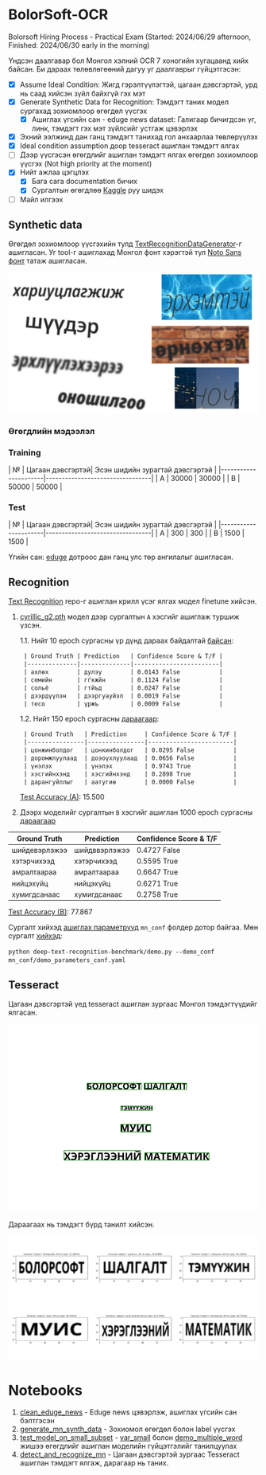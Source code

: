 # BolorSoft-OCR
Bolorsoft Hiring Process - Practical Exam (Started: 2024/06/29 afternoon, Finished: 2024/06/30 early in the morning)

Үндсэн даалгавар бол Монгол хэлний OCR 7 хоногийн хугацаанд хийх байсан. Би дараах төлөвлөгөөний дагуу уг даалгаврыг гүйцэтгэсэн:
- [x] Assume Ideal Condition: Жигд гэрэлтүүлэгтэй, цагаан дэвсгэртэй, урд нь саад хийсэн зүйл байхгүй гэх мэт
- [x] Generate Synthetic Data for Recognition: Тэмдэгт таних модел сургахад зохиомлоор өгөгдөл үүсгэх
    - [x] Ашиглах үгсийн сан - eduge news dataset: Галигаар бичигдсэн үг, линк, тэмдэгт гэх мэт зүйлсийг устгаж цэвэрлэх
- [x] Эхний ээлжинд дан ганц тэмдэгт танихад гол анхаарлаа төвлөрүүлэх
- [x] Ideal condition assumption доор tesseract ашиглан тэмдэгт ялгах
- [ ] Дээр үүсгэсэн өгөгдлийг ашиглан тэмдэгт ялгах өгөгдөл зохиомлоор үүсгэх (Not high priority at the moment)
- [x] Нийт ажлаа цэгцлэх
    - [x] Бага сага documentation бичих
    - [x] Сургалтын өгөгдлөө [Kaggle](https://www.kaggle.com/datasets/temuujinerdene/lmbd-mn-data) руу шидэх
- [ ] Майл илгээх

## Synthetic data
Өгөгдөл зохиомлоор үүсгэхийн тулд [TextRecognitionDataGenerator](https://github.com/Belval/TextRecognitionDataGenerator)-г ашигласан. Уг tool-г ашиглахад Монгол фонт хэрэгтэй тул [Noto Sans фонт](https://fonts.google.com/noto/specimen/Noto+Sans?noto.query=mongolian&noto.lang=mn_Cyrl&noto.script=Cyrl) татаж ашигласан.

![Alt text](./trivial/data_ex.png)

### Өгөгдлийн мэдээлэл
### Training
| № | Цагаан дэвсгэртэй| Эсэн шидийн зурагтай дэвсгэртэй |
|----------------------|---------------------------------|
| A | 30000            | 30000                           |
| B | 50000            | 50000                           |

### Test
| № | Цагаан дэвсгэртэй| Эсэн шидийн зурагтай дэвсгэртэй |
|----------------------|---------------------------------|
| A | 300              | 300                             |
| B | 1500             | 1500                            |

Үгийн сан: [eduge](https://github.com/tugstugi/mongolian-nlp/blob/master/datasets/eduge.csv.gz) дотроос дан ганц улс төр ангилалыг ашигласан.

## Recognition
[Text Recognition](deep-text-recognition-benchmark) repo-г ашиглан крилл үсэг ялгах модел finetune хийсэн. 
1. [cyrillic_g2.pth](https://drive.google.com/uc?id=1PIywV9_WZqNNfUIk6-bs598fX7OZTcbY) модел дээр сургалтын `A` хэсгийг ашиглаж туршиж үзсэн. 

    1.1. Нийт 10 epoch сургасны үр дүнд дараах байдалтай [байсан](saved_models\eduge_news_uls_tur_words_cyrillic_g2_v1\log_train.txt):

        | Ground Truth | Prediction   | Confidence Score & T/F |
        |--------------|--------------|------------------------|
        | ахлөх        | дулэу        | 0.0143 False           |
        | семийн       | гѓкжйн       | 0.1124 False           |
        | сольё        | гтйъд        | 0.0247 False           |
        | дээрдүүлэн   | дээргуауйэл  | 0.0019 False           |
        | тесо         | үржъ         | 0.0009 False           |

    1.2. Нийт 150 epoch сургасны [дараагаар](saved_models\eduge_news_uls_tur_words_cyrillic_g2_v2\log_train.txt):
    
        | Ground Truth   | Prediction     | Confidence Score & T/F |
        |----------------|----------------|------------------------|
        | цонжинболдог   | цонкинболдог   | 0.0295 False           | 
        | доромжлуулаад  | доэоүхлуулаад  | 0.0656 False           |
        | үнэлэх         | үнэлэх         | 0.9743 True            |
        | хэсгийнхэнд    | хэсгийнхэнд    | 0.2898 True            |
        | дарангуйллыг   | аатугиө        | 0.0000 False           |

    [Test Accuracy (A)](result\Ground_BolorSoft-OCR_deep-text-recognition-benchmark_saved_models_eduge_news_uls_tur_words_cyrillic_g2_v2_best_accuracy.pth\log_evaluation.txt): 15.500


2. Дээрх моделийг сургалтын `B` хэсгийг ашиглан 1000 epoch сургасны [дараагаар](saved_models\eduge_news_uls_tur_words_cyrillic_g2_v3_single_word\log_train.txt)

| Ground Truth   | Prediction     | Confidence Score & T/F |
|----------------|----------------|------------------------|
| шийдевэрлэжээ  | шийдввэрлэжээ  | 0.4727 False           |
| хэтэрчихээд    | хэтэрчихээд    | 0.5595 True            |
| амралтаараа    | амралтаараа    | 0.6647 True            |
| нийцэхүйц      | нийцэхүйц      | 0.6271 True            |
| хумигдсанаас   | хумигдсанаас   | 0.2758 True            |

[Test Accuracy (B)](result\Ground_BolorSoft-OCR_saved_models_eduge_news_uls_tur_words_cyrillic_g2_v3_single_word_best_accuracy.pth\log_evaluation.txt): 77.867


Сургалт хийхэд [ашиглах параметрүүд](mn_conf\train_parameters_conf.yaml) `mn_conf` фолдер дотор байгаа. Мөн сургалт [хийхэд](trivial\mics_cmi.txt):

`python deep-text-recognition-benchmark/demo.py --demo_conf mn_conf/demo_parameters_conf.yaml`

## Tesseract
Цагаан дэвсгэртэй үед tesseract ашиглан зургаас Монгол тэмдэгтүүдийг ялгасан.

![Alt text](./mn_recognition_data\simple_ocr_data\py_tess_bbox\img_1.png)

Дараагаах нь тэмдэгт бүрд танилт хийсэн.

![Alt text](./trivial\output.png)

# Notebooks
1. [clean_eduge_news](clean_eduge_news.ipynb) - Eduge news цэвэрлэж, ашиглах үгсийн сан бэлтгэсэн
2. [generate_mn_synth_data](generate_mn_synth_data.ipynb) - Зохиомол өгөгдөл болон label үүсгэх
3. [test_model_on_small_subset](test_model_on_small_subset.ipynb) - [var_small](mn_recognition_data\val_small) болон [demo_multiple_word](mn_recognition_data\demo_multiple_word) жишээ өгөгдлийг ашиглан моделийн гүйцэтгэлийг танилцуулах
4. [detect_and_recognize_mn](detect_and_recognize_mn.ipynb) - Цагаан дэвсгэртэй зургаас Tesseract ашиглан тэмдэгт ялгаж, дарагаар нь таних.
